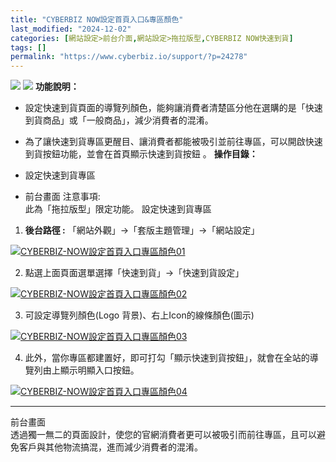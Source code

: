 ```yaml
---
title: "CYBERBIZ NOW設定首頁入口&專區顏色"
last_modified: "2024-12-02"
categories: [網站設定>前台介面,網站設定>拖拉版型,CYBERBIZ NOW快速到貨]
tags: []
permalink: "https://www.cyberbiz.io/support/?p=24278"
---
```


![](https://www.cyberbiz.io/support/wp-content/uploads/適用站別.png)
[![](https://www.cyberbiz.io/support/wp-content/uploads/台灣站.png)](https://www.cyberbiz.io/support/?page_id=2490)
**功能說明：**

* 設定快速到貨頁面的導覽列顏色，能夠讓消費者清楚區分他在選購的是「快速到貨商品」或「一般商品」，減少消費者的混淆。
* 為了讓快速到貨專區更醒目、讓消費者都能被吸引並前往專區，可以開啟快速到貨按鈕功能，並會在首頁顯示快速到貨按鈕 。
**操作目錄：**

* 設定快速到貨專區
* 前台畫面
注意事項:  
此為「拖拉版型」限定功能。    設定快速到貨專區

1. **後台路徑 :** 「網站外觀」→「套版主題管理」→「網站設定」  

[![CYBERBIZ-NOW設定首頁入口專區顏色01](https://www.cyberbiz.io/support/wp-content/uploads/2022/01/CYBERBIZ-NOW設定首頁入口專區顏色01-1.png)](https://www.cyberbiz.io/support/wp-content/uploads/2022/01/CYBERBIZ-NOW設定首頁入口專區顏色01-1.png)  


2. 點選上面頁面選單選擇「快速到貨」→「快速到貨設定」  

[![CYBERBIZ-NOW設定首頁入口專區顏色02](https://www.cyberbiz.io/support/wp-content/uploads/2021/12/CYBERBIZ-NOW設定首頁入口專區顏色02.png)](https://www.cyberbiz.io/support/wp-content/uploads/2021/12/CYBERBIZ-NOW設定首頁入口專區顏色02.png)

3. 可設定導覽列顏色(Logo 背景)、右上Icon的線條顏色(圖示)  

[![CYBERBIZ-NOW設定首頁入口專區顏色03](https://www.cyberbiz.io/support/wp-content/uploads/2021/12/CYBERBIZ-NOW設定首頁入口專區顏色03.png)](https://www.cyberbiz.io/support/wp-content/uploads/2021/12/CYBERBIZ-NOW設定首頁入口專區顏色03.png)

4. 此外，當你專區都建置好，即可打勾「顯示快速到貨按鈕」，就會在全站的導覽列由上顯示明顯入口按鈕。  

[![CYBERBIZ-NOW設定首頁入口專區顏色04](https://www.cyberbiz.io/support/wp-content/uploads/2021/12/CYBERBIZ-NOW設定首頁入口專區顏色04.png)](https://www.cyberbiz.io/support/wp-content/uploads/2021/12/CYBERBIZ-NOW設定首頁入口專區顏色04.png)

* * *

前台畫面  
透過獨一無二的頁面設計，使您的官網消費者更可以被吸引而前往專區，且可以避免客戶與其他物流搞混，進而減少消費者的混淆。

